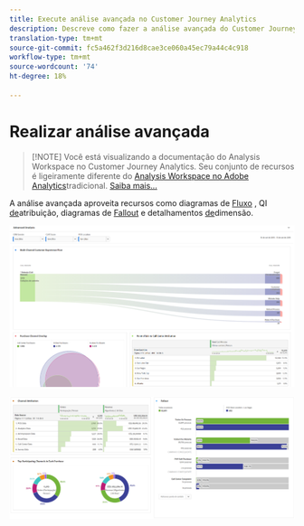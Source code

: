 ```yaml
---
title: Execute análise avançada no Customer Journey Analytics
description: Descreve como fazer a análise avançada do Customer Journey Analytics no Workspace.
translation-type: tm+mt
source-git-commit: fc5a462f3d216d8cae3ce060a45ec79a44c4c918
workflow-type: tm+mt
source-wordcount: '74'
ht-degree: 18%

---
```



# Realizar análise avançada

>[!NOTE] Você está visualizando a documentação do Analysis Workspace no Customer Journey Analytics. Seu conjunto de recursos é ligeiramente diferente do [Analysis Workspace no Adobe Analytics](https://docs.adobe.com/content/help/pt-BR/analytics/analyze/analysis-workspace/home.html)tradicional. [Saiba mais...](/help/getting-started/cja-aa.md)

A análise avançada aproveita recursos como diagramas de [Fluxo](/help/analysis-workspace/visualizations/c-flow/flow.md) , QI [de](/help/analysis-workspace/attribution/overview.md)atribuição, diagramas de [Fallout](/help/analysis-workspace/visualizations/fallout/fallout-flow.md) e detalhamentos [de](/help/components/dimensions/t-breakdown-fa.md)dimensão.

![Captura de tela 1 do espaço de trabalho](assets/cja-adv-analysis1.png)

![Captura de tela 2 da área de trabalho](assets/cja-adv-analysis2.png)

